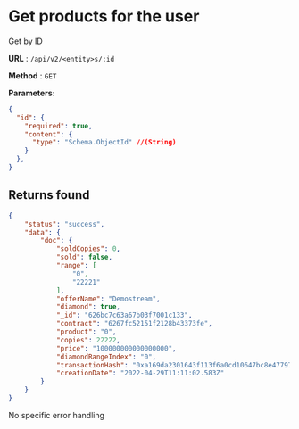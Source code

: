 # Get products for the user

Get <entity> by ID

**URL** : `/api/v2/<entity>s/:id`

**Method** : `GET`

**Parameters:**

```json
{
  "id": {
    "required": true,
    "content": {
      "type": "Schema.ObjectId" //(String)
    }
  },
}
```

## Returns found <entity>

```json
{
    "status": "success",
    "data": {
        "doc": {
            "soldCopies": 0,
            "sold": false,
            "range": [
                "0",
                "22221"
            ],
            "offerName": "Demostream",
            "diamond": true,
            "_id": "626bc7c63a67b03f7001c133",
            "contract": "6267fc52151f2128b43373fe",
            "product": "0",
            "copies": 22222,
            "price": "100000000000000000",
            "diamondRangeIndex": "0",
            "transactionHash": "0xa169da2301643f113f6a0cd10647bc8e4779774cf28ab1551db4c870c9082d8d",
            "creationDate": "2022-04-29T11:11:02.583Z"
        }
    }
}
```

No specific error handling